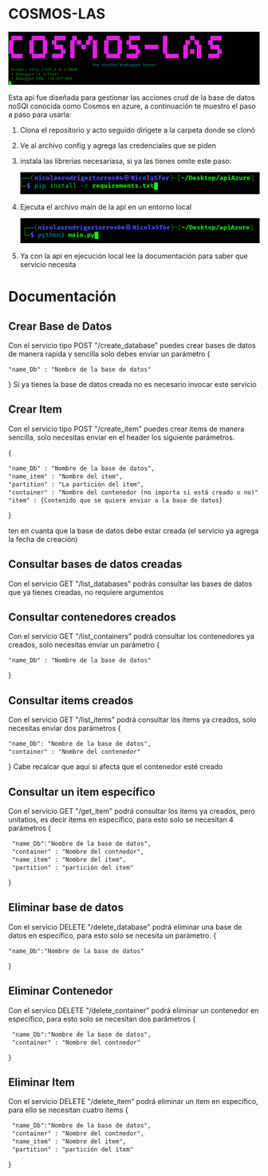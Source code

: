 # COSMOS-LAS
![alt text](/assets/image-2.png)

Esta api fue diseñada para gestionar las acciones crud de la base de datos noSQl conocida como Cosmos
en azure, a continuación te muestro el paso a paso para usarla:

 1. Clona el repositorio y acto seguido dirigete a la carpeta donde se clonó
 2. Ve al archivo config y agrega las credenciales que se piden
 3. instala las librerias necesariasa, si ya las tienes omite este paso:
    
    ![alt text](/assets/image.png)

 4. Ejecuta el archivo main de la api en un entorno local

    ![alt text](/assets/image-1.png)

 5. Ya con la api en ejecución local lee la documentación para saber que servicio necesita

 # Documentación
 ## Crear Base de Datos
 Con el servicio tipo POST "/create_database" puedes crear bases de datos de manera rapida y sencilla
 solo debes enviar un parámetro
  {
 
    "name_Db" : "Nombre de la base de datos"
  }
  Si ya tienes la base de datos creada no es necesario invocar este servicio
 ## Crear Item
 Con el servicio tipo POST "/create_item" puedes crear items de manera sencilla, solo necesitas enviar en el header los siguiente parámetros.
	
 {
 
    "name_Db" : "Nombre de la base de datos",
    "name_item" : "Nombre del item",
    "partition" : "La partición del item",
    "container" : "Nombre del contenedor (no importa si está creado o no)"
    "item" : {Contenido que se quiere enviar a la base de datos}
  }
		
  ten en cuanta que la base de datos debe estar creada (el servicio ya agrega la fecha de creación)
  ## Consultar bases de datos creadas
  Con el servicio GET "/list_databases" podrás consultar las bases de datos que ya tienes creadas, no requiere argumentos
  ## Consultar contenedores creados 
  Con el servicio GET "/list_containers" podrá consultar los contenedores ya creados, solo necesitas enviar un parámetro
  {
  
    "name_Db" : "Nombre de la base de datos"
  }
  ## Consultar items creados
  Con el servicio GET "/list_items" podrá consultar los items ya creados, solo necesitas enviar dos parámetros
  {
  
    "name_Db": "Nombre de la base de datos",
    "container" : "Nombre del contenedor"

  }
  Cabe recalcar que aqui si afecta que el contenedor esté creado
  ## Consultar un item específico
  Con el servicio GET "/get_item" podrá consultar los items ya creados, pero unitatios, es decir items en específico, para esto  solo se necesitan 4 parámetros 
   {
   
     "name_Db":"Nombre de la base de datos",
     "container" : "Nombre del contnedor",
     "name_item" : "Nombre del item",
     "partition" : "partición del item"
   }
 ## Eliminar base de datos
 Con el servicio DELETE "/delete_database" podrá eliminar una base de datos en específico, para esto solo se necesita un parámetro.
 {
 
    "name_Db":"Nombre de la base de datos"
 }

 ## Eliminar Contenedor
 Con el servico DELETE "/delete_container" podrá eliminar un contenedor en específico, para esto solo se necesitan dos parámetros 
 {
 
     "name_Db":"Nombre de la base de datos",
     "container" : "Nombre del contnedor"
 }
 ## Eliminar Item
 Con el servicio DELETE "/delete_item" podrá eliminar un item en específico, para ello se necesitan 
 cuatro items
  {
  
     "name_Db":"Nombre de la base de datos",
     "container" : "Nombre del contnedor",
     "name_item" : "Nombre del item",
     "partition" : "partición del item"
   }

 

